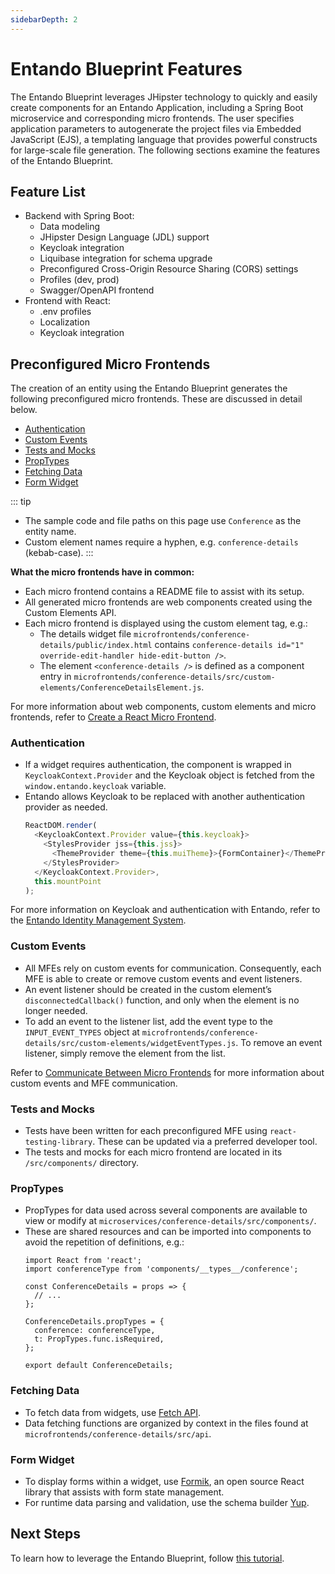 ```yaml
---
sidebarDepth: 2
---
```

# Entando Blueprint Features

The Entando Blueprint leverages JHipster technology to quickly and easily create components for an Entando Application, including a Spring Boot microservice and corresponding micro frontends. The user specifies application parameters to autogenerate the project files via Embedded JavaScript (EJS), a templating language that provides powerful constructs for large-scale file generation. The following sections examine the features of the Entando Blueprint.

## Feature List
* Backend with Spring Boot:
  * Data modeling
  * JHipster Design Language (JDL) support 
  * Keycloak integration 
  * Liquibase integration for schema upgrade
  * Preconfigured Cross-Origin Resource Sharing (CORS) settings
  * Profiles (dev, prod)
  * Swagger/OpenAPI frontend
* Frontend with React:
  * .env profiles
  * Localization
  * Keycloak integration

## Preconfigured Micro Frontends
The creation of an entity using the Entando Blueprint generates the following preconfigured micro frontends. These are discussed in detail below. 
* [Authentication](#authentication)
* [Custom Events](#custom-events)
* [Tests and Mocks](#tests-and-mocks)
* [PropTypes](#proptypes)
* [Fetching Data](#fetching-data)
* [Form Widget](#form-widget)

::: tip 
- The sample code and file paths on this page use `Conference` as the entity name.
- Custom element names require a hyphen, e.g. `conference-details` (kebab-case).
:::


**What the micro frontends have in common:**
* Each micro frontend contains a README file to assist with its setup.
* All generated micro frontends are web components created using the Custom Elements
API.
* Each micro frontend is displayed using the custom element tag, e.g.:
   - The details widget file `microfrontends/conference-details/public/index.html` contains `conference-details id="1" override-edit-handler hide-edit-button />`. 
   - The element `<conference-details />` is defined as a component entry in `microfrontends/conference-details/src/custom-elements/ConferenceDetailsElement.js`.

For more information about web components, custom elements and micro frontends, refer to [Create a React Micro Frontend](../../tutorials/create/mfe/react.md).

### Authentication

- If a widget requires authentication, the component is wrapped in `KeycloakContext.Provider` and the Keycloak object is fetched from the `window.entando.keycloak` variable. 
- Entando allows Keycloak to be replaced with another authentication provider as needed.
    ``` js
    ReactDOM.render(
      <KeycloakContext.Provider value={this.keycloak}>
        <StylesProvider jss={this.jss}>
          <ThemeProvider theme={this.muiTheme}>{FormContainer}</ThemeProvider>
        </StylesProvider>
      </KeycloakContext.Provider>,
      this.mountPoint
    );
    ```

For more information on Keycloak and authentication with Entando, refer to the [Entando Identity Management System](../consume/identity-management.md#authentication).

### Custom Events

- All MFEs rely on custom events for communication. Consequently, each MFE is able to create or remove custom events and event listeners.  
- An event listener should be created in the custom element’s `disconnectedCallback()` function, and only when the element is no longer needed.
- To add an event to the listener list, add the event type to the `INPUT_EVENT_TYPES` object at
`microfrontends/conference-details/src/custom-elements/widgetEventTypes.js`. To remove an event listener, simply remove the element from the list.

Refer to [Communicate Between Micro Frontends](../../tutorials/create/mfe/communication.md) for more information about custom events and MFE communication.

### Tests and Mocks

- Tests have been written for each preconfigured MFE using `react-testing-library`. These can be updated via a preferred developer tool.
- The tests and mocks for each micro frontend are located in its `/src/components/` directory. 

### PropTypes

- PropTypes for data used across several components are available to view or modify at `microservices/conference-details/src/components/`. 
- These are shared resources and can be imported into components to avoid the repetition of definitions, e.g.:
    ``` shell
    import React from 'react';
    import conferenceType from 'components/__types__/conference';

    const ConferenceDetails = props => {
      // ...
    };

    ConferenceDetails.propTypes = {
      conference: conferenceType,
      t: PropTypes.func.isRequired,
    };

    export default ConferenceDetails;
    ```

### Fetching Data

- To fetch data from widgets, use [Fetch API](https://developer.mozilla.org/en-US/docs/Web/API/Fetch_API). 
- Data fetching functions are organized by context in the files found at `microfrontends/conference-details/src/api`.

### Form Widget

- To display forms within a widget, use [Formik](https://jaredpalmer.com/formik), an open source React library that assists with form state management. 
- For runtime data parsing and validation, use the schema builder [Yup](https://github.com/jquense/yup). 

## Next Steps

To learn how to leverage the Entando Blueprint, follow [this tutorial](../../tutorials/create/ms/generate-microservices-and-micro-frontends.md).